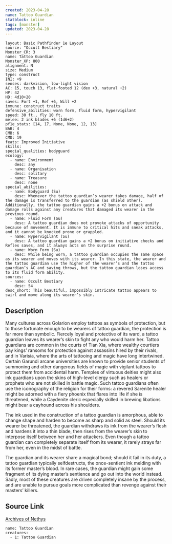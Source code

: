 ```yaml
---
created: 2023-04-28
name: Tattoo Guardian
statblock: inline
tags: [monster]
updated: 2023-04-28
---
```

```statblock
layout: Basic Pathfinder 1e Layout
source: "Occult Bestiary"
Monster_CR: 3
name: Tattoo Guardian
Monster_XP: 800
alignment: N
size: Medium
type: construct
INI: +9
senses: darkvision, low-light vision
AC: 15, touch 13, flat-footed 12 (dex +3, natural +2)
HP: 42
HD: 4d10+20
saves: Fort +1, Ref +6, Will +2
immune: construct traits
defensive_abilities: worn form, fluid form, hypervigilant
speed: 30 ft., fly 10 ft.
melee: 2 ink blades +6 (1d6+2)
pf1e_stats: [14, 17, None, None, 12, 13]
BAB: 4
CMB: 6
CMD: 19
feats: Improved Initiative
skills: 
special_qualities: bodyguard
ecology:
  - name: Environment
    desc: any
  - name: Organisation
    desc: solitary
  - name: Treasure
    desc: none
special_abilities:
  - name: Bodyguard (Su)
    desc: Whenever the tattoo guardian’s wearer takes damage, half of the damage is transferred to the guardian (as shield other). Additionally, the tattoo guardian gains a +2 bonus on attack and damage rolls against any creatures that damaged its wearer in the previous round.
  - name: Fluid Form (Su)
    desc: A tattoo guardian does not provoke attacks of opportunity because of movement. It is immune to critical hits and sneak attacks, and it cannot be knocked prone or grappled.
  - name: Hypervigilant (Su)
    desc: A tattoo guardian gains a +2 bonus on initiative checks and Reflex saves, and it always acts on the surprise round.
  - name: Worn Form (Su)
    desc: While being worn, a tattoo guardian occupies the same space as its wearer and moves with its wearer. In this state, the wearer and the tattoo guardian use the higher of the wearer’s and the tattoo guardian’s AC and saving throws, but the tattoo guardian loses access to its fluid form ability.
sources:
  - name: Occult Bestiary
    desc: 54
desc_short: This beautiful, impossibly intricate tattoo appears to swirl and move along its wearer’s skin.
```
## Description
Many cultures across Golarion employ tattoos as symbols of protection, but to those fortunate enough to be wearers of tattoo guardian, the protection is far more than symbolic. Fiercely loyal and protective of its ward, a tattoo guardian leaves its wearer’s skin to fight any who would harm her. Tattoo guardians are common in the courts of Tian Xia, where wealthy courtiers pay kings’ ransoms for protection against assassins hired by their rivals, and in Varisia, where the arts of tattooing and magic have long intertwined. Certain Garundi arcane universities are known to provide senior students of summoning and other dangerous fields of magic with vigilant tattoos to protect them from accidental harm. Temples of virtuous deities might also ink guardians upon the skins of high-level clergy such as healers or prophets who are not skilled in battle magic. Such tattoo guardians often use the iconography of the religion for their forms: a revered Sarenite healer might be adorned with a fiery phoenix that flares into life if she is threatened, while a Caydenite cleric especially skilled in brewing libations might bear a cayhound across his shoulders.

The ink used in the construction of a tattoo guardian is amorphous, able to change shape and harden to become as sharp and solid as steel. Should its wearer be threatened, the guardian withdraws its ink from the wearer’s flesh and hardens it into a thin blade, then rises from the wearer’s skin to interpose itself between her and her attackers. Even though a tattoo guardian can completely separate itself from its wearer, it rarely strays far from her, even in the midst of battle.

The guardian and its wearer share a magical bond; should it fail in its duty, a tattoo guardian typically selfdestructs, the once-sentient ink melding with its former master’s blood. In rare cases, the guardian might gain some fragment of its dying master’s sentience and go out into the world instead. Sadly, most of these creatures are driven completely insane by the process, and are unable to pursue goals more complicated than revenge against their masters’ killers.
## Source Link
[Archives of Nethys](https://aonprd.com/MonsterDisplay.aspx?ItemName=Tattoo%20Guardian)
```encounter-table
name: Tattoo Guardian
creatures:
  - 1: Tattoo Guardian
```
